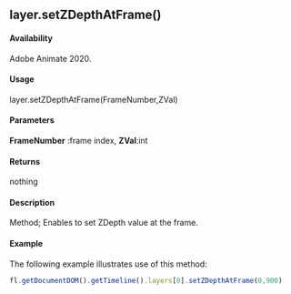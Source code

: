 ## layer.setZDepthAtFrame()	

#### Availability

Adobe Animate 2020.

#### Usage

layer.setZDepthAtFrame(FrameNumber,ZVal)	

#### Parameters

**FrameNumber** :frame index, 
**ZVal**:int

#### Returns

nothing	

#### Description

Method; Enables to set ZDepth value at the frame.

#### Example

The following example illustrates use of this method:


```javascript
fl.getDocumentDOM().getTimeline().layers[0].setZDepthAtFrame(0,900)	
```